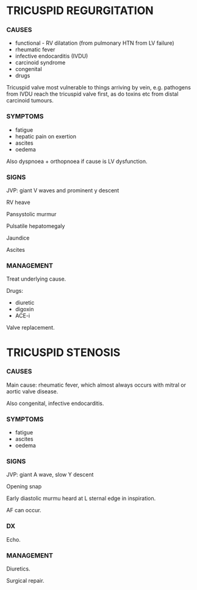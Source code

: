 # TRICUSPID REGURGITATION

### CAUSES

- functional - RV dilatation (from pulmonary HTN from LV failure)
- rheumatic fever
- infective endocarditis (IVDU)
- carcinoid syndrome
- congenital
- drugs

Tricuspid valve most vulnerable to things arriving by vein, e.g. pathogens from IVDU reach the tricuspid valve first, as do toxins etc from distal carcinoid tumours.

### SYMPTOMS

- fatigue
- hepatic pain on exertion
- ascites
- oedema

Also dyspnoea + orthopnoea if cause is LV dysfunction.


### SIGNS

JVP: giant V waves and prominent y descent

RV heave

Pansystolic murmur

Pulsatile hepatomegaly

Jaundice

Ascites

### MANAGEMENT

Treat underlying cause.

Drugs:

- diuretic
- digoxin
- ACE-i

Valve replacement.

# TRICUSPID STENOSIS

### CAUSES

Main cause: rheumatic fever, which almost always occurs with mitral or aortic valve disease.

Also congenital, infective endocarditis.

### SYMPTOMS

- fatigue
- ascites
- oedema

### SIGNS

JVP: giant A wave, slow Y descent

Opening snap

Early diastolic murmu heard at L sternal edge in inspiration.

AF can occur.

### DX

Echo.

### MANAGEMENT

Diuretics.

Surgical repair.